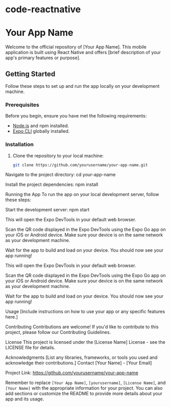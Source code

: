 # code-reactnative
# Your App Name

Welcome to the official repository of [Your App Name]. This mobile application is built using React Native and offers [brief description of your app's primary features or purpose].

## Getting Started

Follow these steps to set up and run the app locally on your development machine.

### Prerequisites

Before you begin, ensure you have met the following requirements:

- [Node.js](https://nodejs.org/) and npm installed.
- [Expo CLI](https://docs.expo.io/get-started/installation/) globally installed.

### Installation

1. Clone the repository to your local machine:

   ```sh
   git clone https://github.com/yourusername/your-app-name.git

Navigate to the project directory:
cd your-app-name

Install the project dependencies:
npm install

Running the App
To run the app on your local development server, follow these steps:

Start the development server:
npm start

This will open the Expo DevTools in your default web browser.

Scan the QR code displayed in the Expo DevTools using the Expo Go app on your iOS or Android device. Make sure your device is on the same network as your development machine.

Wait for the app to build and load on your device. You should now see your app running!

This will open the Expo DevTools in your default web browser.

Scan the QR code displayed in the Expo DevTools using the Expo Go app on your iOS or Android device. Make sure your device is on the same network as your development machine.

Wait for the app to build and load on your device. You should now see your app running!

Usage
[Include instructions on how to use your app or any specific features here.]

Contributing
Contributions are welcome! If you'd like to contribute to this project, please follow our Contributing Guidelines.

License
This project is licensed under the [License Name] License - see the LICENSE file for details.

Acknowledgments
[List any libraries, frameworks, or tools you used and acknowledge their contributions.]
Contact
[Your Name] - [Your Email]

Project Link: https://github.com/yourusername/your-app-name


Remember to replace `[Your App Name]`, `[yourusername]`, `[License Name]`, and `[Your Name]` with the appropriate information for your project. You can also add sections or customize the README to provide more details about your app and its usage.
